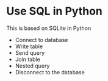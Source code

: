 # Use SQL in Python

This is based on SQLite in Python 
- Connect to database
- Write table
- Send query
- Join table
- Nested query
- Disconnect to the database

